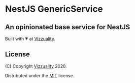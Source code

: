 # NestJS GenericService

## An opinionated base service for NestJS

Built with :heartpulse: at [Vizzuality](https://vizzuality.com).

## License

(C) Copyright [Vizzuality](https://vizzuality.com) 2020.

Distributed under the [MIT](LICENSE) license.